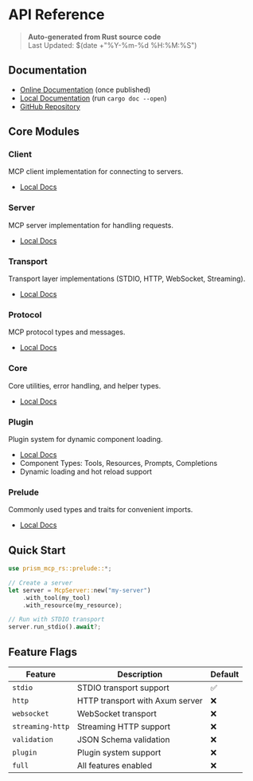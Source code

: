 # API Reference

> **Auto-generated from Rust source code**  
> Last Updated: $(date +"%Y-%m-%d %H:%M:%S")

## Documentation

- [Online Documentation](https://docs.rs/prism-mcp-rs) (once published)
- [Local Documentation](../target/doc/prism_mcp_rs/index.html) (run `cargo doc --open`)
- [GitHub Repository](https://github.com/prismworks-ai/prism-mcp-rs)

## Core Modules

### Client
MCP client implementation for connecting to servers.
- [Local Docs](../target/doc/prism_mcp_rs/client/index.html)

### Server
MCP server implementation for handling requests.
- [Local Docs](../target/doc/prism_mcp_rs/server/index.html)

### Transport
Transport layer implementations (STDIO, HTTP, WebSocket, Streaming).
- [Local Docs](../target/doc/prism_mcp_rs/transport/index.html)

### Protocol
MCP protocol types and messages.
- [Local Docs](../target/doc/prism_mcp_rs/protocol/index.html)

### Core
Core utilities, error handling, and helper types.
- [Local Docs](../target/doc/prism_mcp_rs/core/index.html)

### Plugin
Plugin system for dynamic component loading.
- [Local Docs](../target/doc/prism_mcp_rs/plugin/index.html)
- Component Types: Tools, Resources, Prompts, Completions
- Dynamic loading and hot reload support

### Prelude
Commonly used types and traits for convenient imports.
- [Local Docs](../target/doc/prism_mcp_rs/prelude/index.html)

## Quick Start

```rust
use prism_mcp_rs::prelude::*;

// Create a server
let server = McpServer::new("my-server")
    .with_tool(my_tool)
    .with_resource(my_resource);

// Run with STDIO transport
server.run_stdio().await?;
```

## Feature Flags

| Feature | Description | Default |
|---------|-------------|--------|
| `stdio` | STDIO transport support | ✅ |
| `http` | HTTP transport with Axum server | ❌ |
| `websocket` | WebSocket transport | ❌ |
| `streaming-http` | Streaming HTTP support | ❌ |
| `validation` | JSON Schema validation | ❌ |
| `plugin` | Plugin system support | ❌ |
| `full` | All features enabled | ❌ |